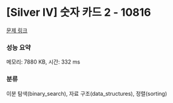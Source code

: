 # [Silver IV] 숫자 카드 2 - 10816 

[문제 링크](https://www.acmicpc.net/problem/10816) 

### 성능 요약

메모리: 7880 KB, 시간: 332 ms

### 분류

이분 탐색(binary_search), 자료 구조(data_structures), 정렬(sorting)

